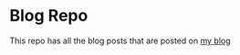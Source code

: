 Blog Repo
==========

This repo  has all the blog posts that are posted on [my blog](http://blog.zarifis.info)
